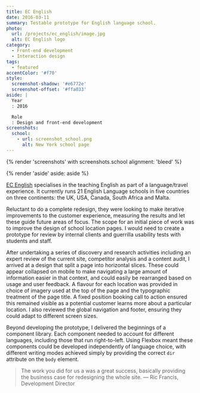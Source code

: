 ```yaml
---
title: EC English
date: 2016-03-11
summary: Testable prototype for English language school.
photo:
  url: /projects/ec_english/image.jpg
  alt: EC English logo
category:
  - Front-end development
  - Interaction design
tags:
  - featured
accentColor: '#f70'
style:
  screenshot-shadow: '#e6772e'
  screenshot-offset: '#ffa033'
aside: |
  Year
  : 2016

  Role
  : Design and front-end development
screenshots:
  school:
    - url: screenshot_school.png
      alt: New York school page
---
```

{% render 'screenshots' with screenshots.school
  alignment: 'bleed'
%}

{% render 'aside'
  aside: aside
%}

[EC English][1] specialises in the teaching English as part of a language/travel experience. It currently runs 21 English Language schools in five countries on three continents: the UK, USA, Canada, South Africa and Malta.

Reluctant to do a complete redesign, they were looking to make iterative improvements to the customer experience, measuring the results and let these guide future areas of focus. The scope for an initial piece of work was to improve the design of school location pages. I would need to create a prototype for review by internal clients and guerrilla usability tests with students and staff.

After undertaking a series of discovery and research activities including an expert review of the current site, competitor analysis and a content audit, I arrived at a design that split a page into horizontal slices. These could appear collapsed on mobile to make navigating a large amount of information easier in that context, and could easily be rearranged based on usage and user feedback. A flavour for each location was provided in choice of imagery used at the top of the page and the typographic treatment of the page title. A fixed position booking call to action ensured this remained visible as a potential customer learns more about a particular location. I also reviewed the global navigation and footer, ensuring they could adapt to different screen sizes.

Beyond developing the prototype, I delivered the beginnings of a component library. Each component needed to account for different languages, including those that run right-to-left. Using Flexbox meant these components could be developed independently of language choice, with different writing modes achieved simply by providing the correct `dir` attribute on the `body` element.

> The work you did for us a was a great success, basically providing the business case for redesigning the whole site.
— Ric Francis, Development Director

[1]: https://www.ecenglish.com
